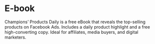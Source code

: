 # E-book
Champions’ Products Daily is a free eBook that reveals the top-selling products on Facebook Ads. Includes a daily product highlight and a free high-converting copy. Ideal for affiliates, media buyers, and digital marketers.
